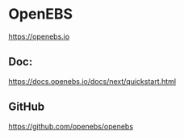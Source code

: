 
# OpenEBS
https://openebs.io

## Doc:
https://docs.openebs.io/docs/next/quickstart.html


## GitHub

https://github.com/openebs/openebs
